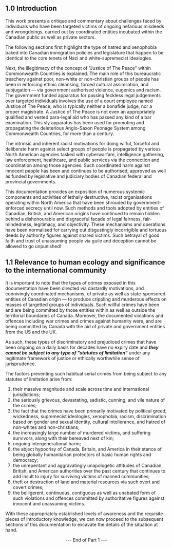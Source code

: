 ## 1.0 Introduction

This work presents a critique and commentary about challenges faced by individuals who have been targeted victims of ongoing nefarious misdeeds and wrongdoings, carried out by coordinated entities incubated within the Canadian public as well as private sectors.

The following sections first highlight the type of hatred and xenophobia baked into Canadian immigration policies and legislature that happen to be identical to the core tenets of Nazi and white-supremecist idealogies. 

Next, the illegitimacy of the concept of "Justice of The Peace" within Commonwealth Countries is explained. The main role of this bureaucratic treachery against poor, non-white or non-christian groups of people has been in enforcing ethnic cleansing, forced cultural assimilation, and subjugation — via government authorised violence, eugenics and racism. The government funded apparatus for passing feckless legal judgements over targeted individuals involves the use of a court employee named Justice of The Peace, who is typically neither a bonafide judge, nor a proper magistrate. A Justice of The Peace is not even an appropriately qualified and vested para-legal aid who has passed any kind of a bar examination. This sly apparatus has been used for promoting and propagating the deleterious Anglo-Saxon Peonage System among Commonwealth Countries, for more than a century. 

The intrinsic and inherent racist motivations for doing wilful, forceful and deliberate harm against select groups of people is propagated by various North American agencies tasked with cyberwarfare, intelligence gathering, law enforcement, healthcare, and public services via the connection and coordination among those agencies. Such coordinated harm against innocent people has been and continues to be authorised, approved as well as funded by legislative and judiciary bodies of Canadian federal and provincial governments.

This documentation provides an exposition of numerous systemic components and activities of lethally destructive, racist organisations operating within North America that have been shrouded by government-enforced secrecy until now. Such methods and tools adopted by entities of Canadian, British, and American origins have continued to remain hidden behind a dishonourable and disgraceful facade of legal fairness, fair-mindedness, legitimacy, and objectivity. These mechanisms and operations have been normalised for carrying out disgustingly incorrigible and tortuous deeds by authority figures against snared victims. Such betrayal of good faith and trust of unassuming people via guile and deception cannot be allowed to go unpunished!


## 1.1 Relevance to human ecology and significance to the international community  

It is important to note that the types of crimes exposed in this documentation have been directed via dastardly motivations, and connivingly coordinated mechanisms, of private as well as state-sponsored entities of Canadian origin — to produce crippling and murderous effects on masses of targetted groups of individuals. Such willful crimes have been and are being committed by those entities within as well as outside the territorial boundaries of Canada. Moreover, the documented violations and offences including war crimes and crimes against humanity were, and are being committed by Canada with the aid of private and government entities from the US and the UK. 

As such, these types of discriminatory and prejudiced crimes that have been ongoing on a daily basis for decades have no expiry date and **_they cannot be subject to any type of "statutes of limitation"_** under any legitimate framework of justice or ethically worthwhile sense of jurisprudence.

The factors preventing such habitual serial crimes from being subject to any statutes of limitation arise from:
1. their massive magnitude and scale across time and international jurisdictions; 
1. the seriously grievous, devastating, sadistic, cunning, and vile nature of the crimes; 
1. the fact that the crimes have been primarily motivated by political greed, wickedness, supremecist ideologies, xenophobia, racism, discrimination based on gender and sexual identity, cultural intollerance, and hatred of non-whites and non-christians; 
1. the increasingly large number of murdered victims, and suffering survivors, along with their bereaved next of kin;
1. ongoing intergenerational harm;
1. the abject hypocrisy of Canada, Britain, and America in their stance of being globally humanitarian protectors of basic human rights and democracy;
1. the unrepentant and aggravatingly unapologetic attitudes of Canadian, British, and American authorities over the past century that continues to add insult to injury for surviving victims of maimed communities; 
1. theft or destruction of land and material resources via such overt and covert crimes;
1. the belligerent, continuous, contiguous as well as unabated form of such violations and offences committed by authoritative figures against innocent and unassuming victims.  

With these appropriately established levels of awareness and the requisite pieces of introductory knowledge, we can now proceed to the subsequent sections of this documentation to excavate the details of the situation at hand.


<p align="center"> --- End of Part 1 --- </p>
